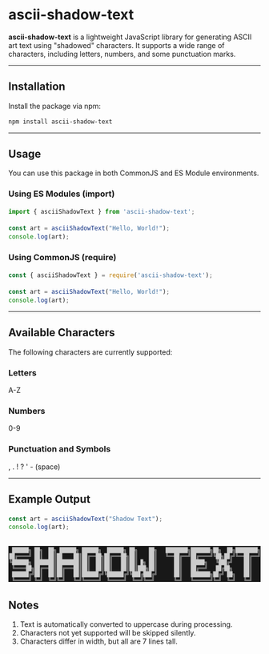 # ascii-shadow-text

**ascii-shadow-text** is a lightweight JavaScript library for generating ASCII art text using "shadowed" characters. It supports a wide range of characters, including letters, numbers, and some punctuation marks.

---

## Installation

Install the package via npm:

```bash
npm install ascii-shadow-text
```
---

## Usage

You can use this package in both CommonJS and ES Module environments.

### Using ES Modules (import)
```javascript
import { asciiShadowText } from 'ascii-shadow-text';

const art = asciiShadowText("Hello, World!");
console.log(art);
```

### Using CommonJS (require)
```javascript
const { asciiShadowText } = require('ascii-shadow-text');

const art = asciiShadowText("Hello, World!");
console.log(art);
```
---

## Available Characters

The following characters are currently supported:

### Letters
A-Z

### Numbers
0-9

### Punctuation and Symbols
, . ! ? ' - (space)

---

## Example Output

```javascript
const art = asciiShadowText("Shadow Text");
console.log(art);
```
![SHADOW TEXT sample](./sample.jpg "shadow text")
---

## Notes
1. Text is automatically converted to uppercase during processing.
2. Characters not yet supported will be skipped silently.
3. Characters differ in width, but all are 7 lines tall.